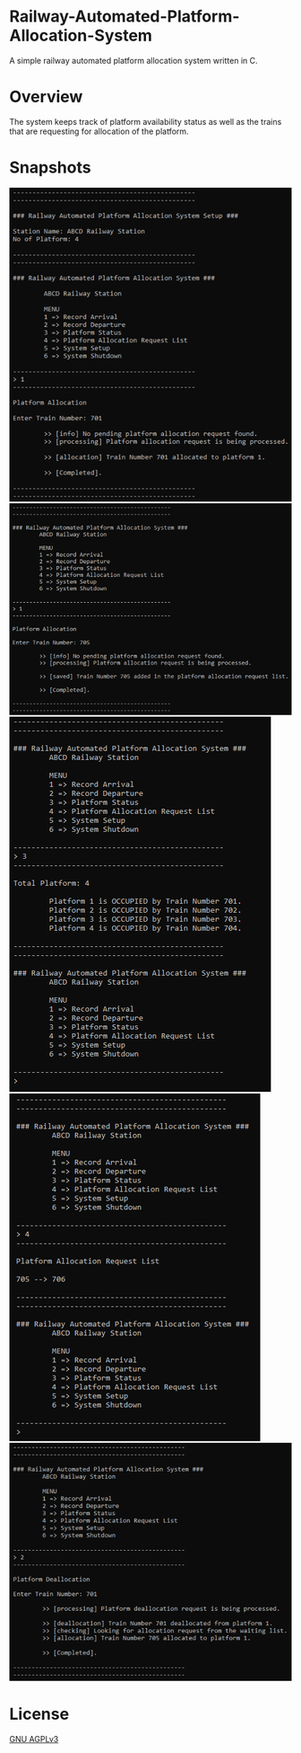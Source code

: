 # Railway-Automated-Platform-Allocation-System
A simple railway automated platform allocation system written in C.

# Overview
The system keeps track of platform availability status as well as the trains that are requesting for allocation of the platform.

# Snapshots
![Snapshot 1](1.PNG)
![Snapshot 2](2.PNG)
![Snapshot 3](3.PNG)
![Snapshot 4](4.PNG)
![Snapshot 5](5.PNG)

# License
[GNU AGPLv3](LICENSE)
